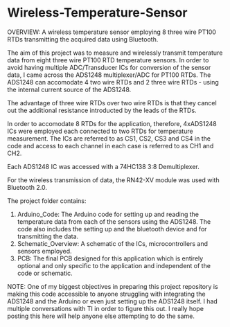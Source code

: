 # Wireless-Temperature-Sensor

OVERVIEW:
A wireless temperature sensor employing 8 three wire PT100 RTDs transmitting the acquired data using Bluetooth.

The aim of this project was to measure and wirelessly transmit temperature data from eight three wire PT100 RTD temperature sensors. In order to avoid having multiple ADC/Transducer ICs for conversion of the sensor data, I came across the ADS1248 multiplexer/ADC for PT100 RTDs. The ADS1248 can accomodate 4 two wire RTDs and 2 three wire RTDs - using the internal current source of the ADS1248. 

The advantage of three wire RTDs over two wire RTDs is that they cancel out the additional resistance introducted by the leads of the RTDs.

In order to accomodate 8 RTDs for the application, therefore, 4xADS1248 ICs were employed each connected to two RTDs for temperature measurement. The ICs are referred to as CS1, CS2, CS3 and CS4 in the code and access to each channel in each case is referred to as CH1 and CH2.

Each ADS1248 IC was accessed with a 74HC138 3:8 Demultiplexer.

For the wireless transmission of data, the RN42-XV module was used with Bluetooth 2.0. 

The project folder contains:
1. Arduino_Code: The Arduino code for setting up and reading the temperature data from each of the sensors using the ADS1248. The code also includes the setting up and the bluetooth device and for transmitting the data.
2. Schematic_Overview: A schematic of the ICs, microcontrollers and sensors employed.
3. PCB: The final PCB designed for this application which is entirely optional and only specific to the application and independent of the code or schematic.

NOTE: One of my biggest objectives in preparing this project repository is making this code accessible to anyone struggling with integrating the ADS1248 and the Arduino or even just setting up the ADS1248 itself. I had multiple conversations with TI in order to figure this out. I really hope posting this here will help anyone else attempting to do the same.
